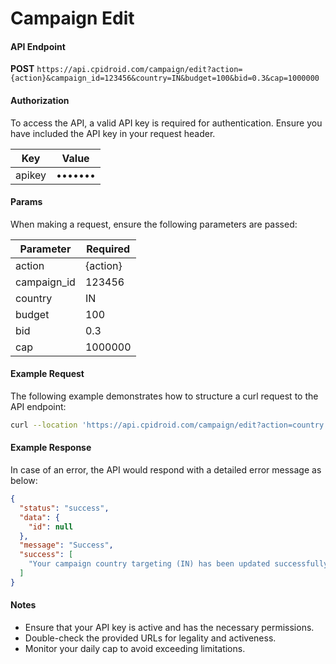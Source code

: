 # Campaign Edit

#### API Endpoint

**POST** `https://api.cpidroid.com/campaign/edit?action={action}&campaign_id=123456&country=IN&budget=100&bid=0.3&cap=1000000`

#### Authorization

To access the API, a valid API key is required for authentication. Ensure you have included the API key in your request header.

| Key    | Value   |
| ------ | ------- |
| apikey | ••••••• |

#### Params

When making a request, ensure the following parameters are passed:

| Parameter    | Required |
| ------------ | -------- |
| action       | {action} |
| campaign\_id | 123456   |
| country      | IN       |
| budget       | 100      |
| bid          | 0.3      |
| cap          | 1000000  |

#### Example Request

The following example demonstrates how to structure a curl request to the API endpoint:

```bash
curl --location 'https://api.cpidroid.com/campaign/edit?action=country.update&campaign_id=25539&country=IN'
```

#### Example Response

In case of an error, the API would respond with a detailed error message as below:

```json
{
  "status": "success",
  "data": {
    "id": null
  },
  "message": "Success",
  "success": [
    "Your campaign country targeting (IN) has been updated successfully."
  ]
}
```

#### Notes

* Ensure that your API key is active and has the necessary permissions.
* Double-check the provided URLs for legality and activeness.
* Monitor your daily cap to avoid exceeding limitations.
